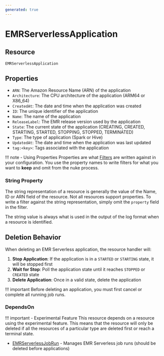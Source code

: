 ```yaml
---
generated: true
---
```


# EMRServerlessApplication


## Resource

```text
EMRServerlessApplication
```

## Properties


- `ARN`: The Amazon Resource Name (ARN) of the application
- `Architecture`: The CPU architecture of the application (ARM64 or X86_64)
- `CreatedAt`: The date and time when the application was created
- `ID`: The unique identifier of the application
- `Name`: The name of the application
- `ReleaseLabel`: The EMR release version used by the application
- `State`: The current state of the application (CREATING, CREATED, STARTING, STARTED, STOPPING, STOPPED, TERMINATED)
- `Type`: The type of application (Spark or Hive)
- `UpdatedAt`: The date and time when the application was last updated
- `tag:<key>`: Tags associated with the application

!!! note - Using Properties
    Properties are what [Filters](../config-filtering.md) are written against in your configuration. You use the property
    names to write filters for what you want to **keep** and omit from the nuke process.

### String Property

The string representation of a resource is generally the value of the Name, ID or ARN field of the resource. Not all
resources support properties. To write a filter against the string representation, simply omit the `property` field in
the filter.

The string value is always what is used in the output of the log format when a resource is identified.

## Deletion Behavior

When deleting an EMR Serverless application, the resource handler will:

1. **Stop Application**: If the application is in a `STARTED` or `STARTING` state, it will be stopped first
2. **Wait for Stop**: Poll the application state until it reaches `STOPPED` or `CREATED` state
3. **Delete Application**: Once in a valid state, delete the application

!!! important
    Before deleting an application, you must first cancel or complete all running job runs.


### DependsOn

!!! important - Experimental Feature
    This resource depends on a resource using the experimental feature. This means that the resource will
    only be deleted if all the resources of a particular type are deleted first or reach a terminal state.

- [EMRServerlessJobRun](emr-serverless-job-run.md) - Manages EMR Serverless job runs (should be deleted before applications)
